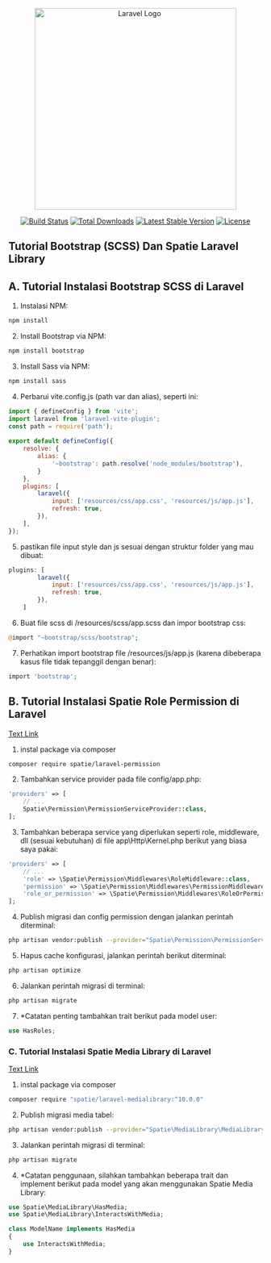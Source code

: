 <p align="center"><a href="https://laravel.com" target="_blank"><img src="https://raw.githubusercontent.com/laravel/art/master/logo-lockup/5%20SVG/2%20CMYK/1%20Full%20Color/laravel-logolockup-cmyk-red.svg" width="400" alt="Laravel Logo"></a></p>

<p align="center">
<a href="https://github.com/laravel/framework/actions"><img src="https://github.com/laravel/framework/workflows/tests/badge.svg" alt="Build Status"></a>
<a href="https://packagist.org/packages/laravel/framework"><img src="https://img.shields.io/packagist/dt/laravel/framework" alt="Total Downloads"></a>
<a href="https://packagist.org/packages/laravel/framework"><img src="https://img.shields.io/packagist/v/laravel/framework" alt="Latest Stable Version"></a>
<a href="https://packagist.org/packages/laravel/framework"><img src="https://img.shields.io/packagist/l/laravel/framework" alt="License"></a>
</p>

## Tutorial Bootstrap (SCSS) Dan Spatie Laravel Library
## A. Tutorial Instalasi Bootstrap SCSS di Laravel
1. Instalasi NPM:
```bash
npm install
```

2. Install Bootstrap via NPM:
```bash
npm install bootstrap
```

3. Install Sass via NPM:
```bash
npm install sass
```

4. Perbarui vite.config.js (path var dan alias), seperti ini:
```javascript
import { defineConfig } from 'vite';
import laravel from 'laravel-vite-plugin';
const path = require('path');
 
export default defineConfig({
    resolve: {
        alias: {
            '~bootstrap': path.resolve('node_modules/bootstrap'),
        }
    },
    plugins: [
        laravel({
            input: ['resources/css/app.css', 'resources/js/app.js'],
            refresh: true,
        }),
    ],
});
```

5. pastikan file input style dan js sesuai dengan struktur folder yang mau dibuat:
```javascript
plugins: [
        laravel({
            input: ['resources/css/app.css', 'resources/js/app.js'],
            refresh: true,
        }),
    ]
```

6. Buat file scss di /resources/scss/app.scss dan impor bootstrap css:
```php
@import "~bootstrap/scss/bootstrap";
```

7. Perhatikan import bootstrap file /resources/js/app.js (karena dibeberapa kasus file tidak tepanggil dengan benar):
```php
import 'bootstrap';
```

## B. Tutorial Instalasi Spatie Role Permission di Laravel
[Text Link](https://spatie.be/docs/laravel-permission/v5/introduction)

1. instal package via composer
```bash
composer require spatie/laravel-permission
```

2. Tambahkan service provider pada file config/app.php:
```php
'providers' => [
    // ...
    Spatie\Permission\PermissionServiceProvider::class,
];
```

3. Tambahkan beberapa service yang diperlukan seperti role, middleware, dll (sesuai kebutuhan) di file app\Http\Kernel.php berikut yang biasa saya pakai:
```php
'providers' => [
    // ...
    'role' => \Spatie\Permission\Middlewares\RoleMiddleware::class,
    'permission' => \Spatie\Permission\Middlewares\PermissionMiddleware::class,
    'role_or_permission' => \Spatie\Permission\Middlewares\RoleOrPermissionMiddleware::class,
];
```

4. Publish migrasi dan config permission dengan jalankan perintah diterminal:
```bash
php artisan vendor:publish --provider="Spatie\Permission\PermissionServiceProvider"
```

5. Hapus cache konfigurasi, jalankan perintah berikut diterminal:
```bash
php artisan optimize
```

6. Jalankan perintah migrasi di terminal:
```bash
php artisan migrate
```

7. *Catatan penting tambahkan trait berikut pada model user:
```php
use HasRoles;
```

### C. Tutorial Instalasi Spatie Media Library di Laravel
[Text Link](https://spatie.be/docs/laravel-medialibrary/v10/introduction)

1. instal package via composer
```bash
composer require "spatie/laravel-medialibrary:^10.0.0"
```

2. Publish migrasi media tabel:
```bash
php artisan vendor:publish --provider="Spatie\MediaLibrary\MediaLibraryServiceProvider" --tag="migrations"
```

3. Jalankan perintah migrasi di terminal:
```bash
php artisan migrate
```

4. *Catatan penggunaan, silahkan tambahkan beberapa trait dan implement berikut pada model yang akan menggunakan Spatie Media Library:
```php
use Spatie\MediaLibrary\HasMedia;
use Spatie\MediaLibrary\InteractsWithMedia;

class ModelName implements HasMedia
{
    use InteractsWithMedia;
}
```